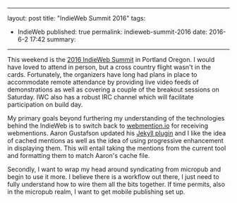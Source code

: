  ---
layout: post
title: "IndieWeb Summit 2016"
tags:
  - IndieWeb
published: true
permalink: indieweb-summit-2016
date: 2016-6-2 17:42
summary:
 ---

This weekend is the [2016 IndieWeb Summit](http://2016.indieweb.org) in Portland Oregon. I would have loved to attend in person, but a cross country flight wasn't in the cards. Fortunately, the organizers have long had plans in place to accommodate remote attendance by providing live video feeds of demonstrations as well as covering a couple of the breakout sessions on Saturday. IWC also has a robust IRC channel which will facilitate participation on build day.

My primary goals beyond furthering my understanding of the technologies behind the IndieWeb is to switch back to [webmention.io](http://webmention.io) for receiving webmentions. Aaron Gustafson updated his [Jekyll plugin](https://github.com/aarongustafson/jekyll-webmention_io) and I like the idea of cached mentions as well as the idea of using progressive enhancement in displaying them. This will entail taking the mentions from the current tool and formatting them to match Aaron's cache file.

Secondly, I want to wrap my head around syndicating from micropub and begin to use it more. I believe there is a workflow out there, I just need to fully understand how to wire them all the bits together. If time permits, also in the micropub realm, I want to get mobile publishing set up.

<a href="https://brid.gy/publish/twitter"></a>
